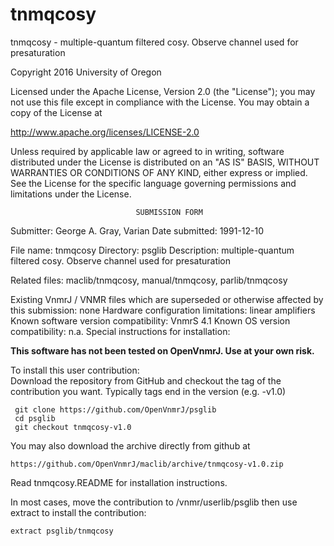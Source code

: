 # tnmqcosy
 tnmqcosy - multiple-quantum filtered cosy. Observe channel used for
 presaturation

 Copyright 2016 University of Oregon

 Licensed under the Apache License, Version 2.0 (the "License");
 you may not use this file except in compliance with the License.
 You may obtain a copy of the License at

   http://www.apache.org/licenses/LICENSE-2.0

 Unless required by applicable law or agreed to in writing, software
 distributed under the License is distributed on an "AS IS" BASIS,
 WITHOUT WARRANTIES OR CONDITIONS OF ANY KIND, either express or implied.
 See the License for the specific language governing permissions and
 limitations under the License.

                                SUBMISSION FORM

Submitter:      George A. Gray, Varian
Date submitted: 1991-12-10

File name:      tnmqcosy
Directory:      psglib
Description:    multiple-quantum filtered cosy. Observe channel
                used for presaturation

Related files:  maclib/tnmqcosy, manual/tnmqcosy, parlib/tnmqcosy

Existing VnmrJ / VNMR files which are superseded or
otherwise affected by this submission:  none
Hardware configuration limitations:     linear amplifiers
Known software version compatibility:   VnmrS 4.1
Known OS version compatibility:         n.a.
Special instructions for installation:

**This software has not been tested on OpenVnmrJ. Use at your own risk.**

To install this user contribution:  
Download the repository from GitHub and checkout the tag of the contribution you want.
Typically tags end in the version (e.g. -v1.0)

     git clone https://github.com/OpenVnmrJ/psglib  
     cd psglib  
     git checkout tnmqcosy-v1.0


You may also download the archive directly from github at

    https://github.com/OpenVnmrJ/maclib/archive/tnmqcosy-v1.0.zip

Read tnmqcosy.README for installation instructions.

In most cases, move the contribution to /vnmr/userlib/psglib 
then use extract to install the contribution:  

    extract psglib/tnmqcosy